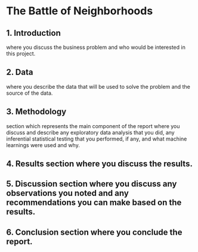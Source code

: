 # The Battle of Neighborhoods
## 1. Introduction
where you discuss the business problem and who would be interested in this project.
## 2. Data
where you describe the data that will be used to solve the problem and the source of the data.
## 3. Methodology
section which represents the main component of the report where you discuss and describe any exploratory data analysis that you did, any inferential statistical testing that you performed, if any, and what machine learnings were used and why.
## 4. Results section where you discuss the results.
## 5. Discussion section where you discuss any observations you noted and any recommendations you can make based on the results.
## 6. Conclusion section where you conclude the report.
